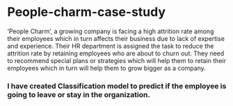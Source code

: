 # People-charm-case-study
‘People Charm’, a growing company is facing a high attrition rate among their employees which in turn affects their business due to lack of expertise and experience. Their HR department is assigned the task to reduce the attrition rate by retaining employees who are about to churn out. They need to recommend special plans or strategies which will help them to retain their employees which in turn will help them to grow bigger as a company.
### I have created Classification model to predict if the employee is going to leave or stay in the organization.
